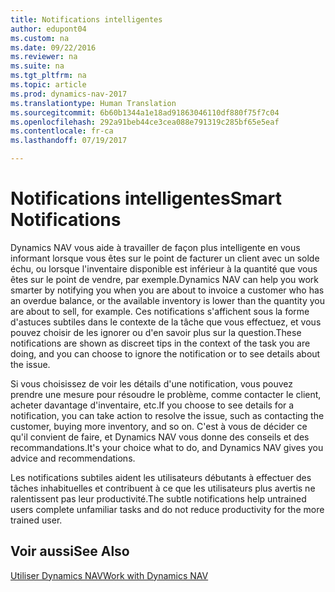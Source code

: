 ```yaml
---
title: Notifications intelligentes
author: edupont04
ms.custom: na
ms.date: 09/22/2016
ms.reviewer: na
ms.suite: na
ms.tgt_pltfrm: na
ms.topic: article
ms.prod: dynamics-nav-2017
ms.translationtype: Human Translation
ms.sourcegitcommit: 6b60b1344a1e18ad91863046110df880f75f7c04
ms.openlocfilehash: 292a91beb44ce3cea088e791319c285bf65e5eaf
ms.contentlocale: fr-ca
ms.lasthandoff: 07/19/2017

---
```


# <a name="smart-notifications"></a><span data-ttu-id="860b7-102">Notifications intelligentes</span><span class="sxs-lookup"><span data-stu-id="860b7-102">Smart Notifications</span></span>
<span data-ttu-id="860b7-103">Dynamics NAV vous aide à travailler de façon plus intelligente en vous informant lorsque vous êtes sur le point de facturer un client avec un solde échu, ou lorsque l'inventaire disponible est inférieur à la quantité que vous êtes sur le point de vendre, par exemple.</span><span class="sxs-lookup"><span data-stu-id="860b7-103">Dynamics NAV can help you work smarter by notifying you when you are about to invoice a customer who has an overdue balance, or the available inventory is lower than the quantity you are about to sell, for example.</span></span> <span data-ttu-id="860b7-104">Ces notifications s'affichent sous la forme d'astuces subtiles dans le contexte de la tâche que vous effectuez, et vous pouvez choisir de les ignorer ou d'en savoir plus sur la question.</span><span class="sxs-lookup"><span data-stu-id="860b7-104">These notifications are shown as discreet tips in the context of the task you are doing, and you can choose to ignore the notification or to see details about the issue.</span></span>  

<span data-ttu-id="860b7-105">Si vous choisissez de voir les détails d'une notification, vous pouvez prendre une mesure pour résoudre le problème, comme contacter le client, acheter davantage d'inventaire, etc.</span><span class="sxs-lookup"><span data-stu-id="860b7-105">If you choose to see details for a notification, you can take action to resolve the issue, such as contacting the customer, buying more inventory, and so on.</span></span> <span data-ttu-id="860b7-106">C'est à vous de décider ce qu'il convient de faire, et Dynamics NAV vous donne des conseils et des recommandations.</span><span class="sxs-lookup"><span data-stu-id="860b7-106">It's your choice what to do, and Dynamics NAV gives you advice and recommendations.</span></span>  

<span data-ttu-id="860b7-107">Les notifications subtiles aident les utilisateurs débutants à effectuer des tâches inhabituelles et contribuent à ce que les utilisateurs plus avertis ne ralentissent pas leur productivité.</span><span class="sxs-lookup"><span data-stu-id="860b7-107">The subtle notifications help untrained users complete unfamiliar tasks and do not reduce productivity for the more trained user.</span></span>

## <a name="see-also"></a><span data-ttu-id="860b7-108">Voir aussi</span><span class="sxs-lookup"><span data-stu-id="860b7-108">See Also</span></span>
[<span data-ttu-id="860b7-109">Utiliser Dynamics NAV</span><span class="sxs-lookup"><span data-stu-id="860b7-109">Work with Dynamics NAV</span></span>](ui-work-product.md)

